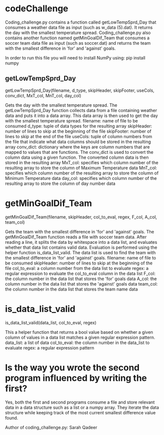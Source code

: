 # codeChallenge

Coding_challenge.py contains a function called getLowTempSprd_Day that consumes a weather data file as input (such as w_data (5).dat). It returns the day with the smallest temperature spread.  Coding_challenge.py also contains another function named getMinGoalDif_Team that consumes a soccer team data file as input (such as soccer.dat) and returns the team with the smallest difference in 'for' and 'against' goals.

In order to run this file you will need to install NumPy using:
pip install numpy

## getLowTempSprd_Day

getLowTempSprd_Day(filename, d_type, skipHeader, skipFooter, useCols, conv_dict, MxT_col, MnT_col, day_col)

Gets the day with the smallest temperature spread. The getLowTempSprd_Day function collects data from a file containing weather data and puts it into a data array. This data array is then used to get the day with the smallest temperature spread. 
filename: name of file to be consumed
d_type: tuple of data types for the resulting array
skipHeader: number of lines to skip at the beginning of the file
skipFooter: number of lines to skip at the end of the file
useCols: tuple of column numbers from the file that indicate what data columns
         should be stored in the resulting array
conv_dict: dictionary where the keys are column numbers that are mapped to values that
           are functions. The conv_dict is used to convert the column data using a given function. The converted column
           data is then stored in the resulting array
MxT_col: specifies which column number of the resulting array to store the column of Maximum Temperature data
MnT_col: specifies which column number of the resulting array to store the column of Minimum Temperature data
day_col: specifies which column number of the resulting array to store the column of day number data

# getMinGoalDif_Team

getMinGoalDif_Team(filename, skipHeader, col_to_eval, regex, F_col, A_col, team_col)

Gets the team with the smallest difference in 'for' and 'against' goals. The getMinGoalDif_Team function reads a file with soccer team data. After reading a line, it splits the data by whitespace into a data list, and evaluates whether that data list contains valid data. Evaluation is performed using the helper function is_data_list_valid. The data list is used to find the team with the smallest difference in 'for' and 'against' goals.
filename: name of file to be consumed
skipHeader: number of lines to skip at the beginning of the file
col_to_eval: a column number from the data list to evaluate
regex: a regular expression to evaluate the col_to_eval column in the data list
F_col: the column number in the data list that stores the 'for' goals data 
A_col: the column number in the data list that stores the 'against' goals data
team_col: the column number in the data list that stores the team name data 

# is_data_list_valid 

is_data_list_valid(data_list, col_to_eval, regex)

This a helper function that returns a bool value based on whether a given column of values in a data list matches a given regular expression pattern. 
data_list: a list of data
col_to_eval: the column number in the data_list to evaluate
regex: a regular expression pattern

# Is the way you wrote the second program influenced by writing the first?
Yes, both the first and second programs consume a file and store relevant data in a data structure such as a list or a numpy array. They iterate the data structure while keeping track of the most current smallest difference value found.

Author of coding_challenge.py: Sarah Qadeer
